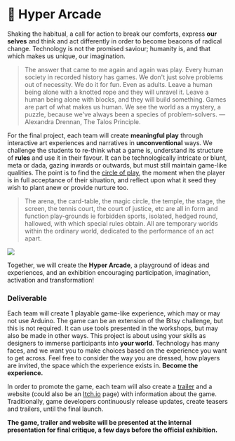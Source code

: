 # 🥇 Hyper Arcade

Shaking the habitual, a call for action to break our comforts, express **our** **selves** and think and act differently in order to become beacons of radical change. Technology is not the promised saviour; humanity is, and that which makes us unique, our imagination. 

> The answer that came to me again and again was play. Every human society in recorded history has games. We don't just solve problems out of necessity. We do it for fun. Even as adults. Leave a human being alone with a knotted rope and they will unravel it. Leave a human being alone with blocks, and they will build something. Games are part of what makes us human. We see the world as a mystery, a puzzle, because we've always been a species of problem-solvers. — Alexandra Drennan, The Talos Principle.

For the final project, each team will create **meaningful play** through interactive art experiences and narratives in **unconventional** ways. We challenge the students to re-think what a game is, understand its structure of **rules** and use it in their favour. It can be technologically intricate or blunt, meta or dada, gazing inwards or outwards, but must still maintain game-like qualities. The point is to find the [circle of play](https://en.wikipedia.org/wiki/Magic_circle_%28virtual_worlds%29), the moment when the player is in full acceptance of their situation,  and reflect upon what it seed they wish to plant anew or provide nurture too.

> The arena, the card-table, the magic circle, the temple, the stage, the screen, the tennis court, the court of justice, etc are all in form and function play-grounds ie forbidden sports, isolated, hedged round, hallowed, with which special rules obtain. All are temporary worlds within the ordinary world, dedicated to the performance of an act apart.

![](https://miro.medium.com/max/2560/1*d6OtwWUG2Zmnp7fl8tysxw.png)

Together, we will create the **Hyper Arcade**, a playground of ideas and experiences, and an exhibition encouraging participation, imagination, activation and transformation!

### Deliverable

Each team will create 1 playable game-like experience, which may or may not use Arduino. The game can be an extension of the Bitsy challenge, but this is not required. It can use tools presented in the workshops, but may also be made in other ways. This project is about using your skills as designers to immerse participants into **your world**. Technology has many faces, and we want you to make choices based on the experience you want to get across. Feel free to consider the way you are dressed, how players are invited, the space which the experience exists in. **Become the experience.**

In order to promote the game, each team will also create a [trailer](https://www.youtube.com/watch?v=4CSYA9R70R8) and a website \(could also be an [Itch.io](https://itch.io/) page\) with information about the game. Traditionally, game developers continuously release updates, create teasers and trailers, until the final launch.

**The game, trailer and website will be presented at the internal presentation for final critique, a few days before the official exhibition.**  


